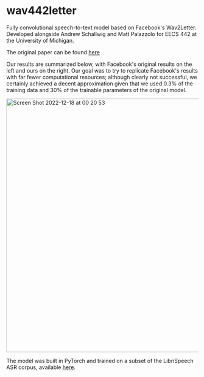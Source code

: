 # wav442letter
Fully convolutional speech-to-text model based on Facebook's Wav2Letter. 
Developed alongside Andrew Schallwig and Matt Palazzolo for EECS 442 at the University of Michigan.

The original paper can be found [here](https://arxiv.org/abs/1609.03193)

Our results are summarized below, with Facebook's original results on the left and ours on the right. 
Our goal was to try to replicate Facebook's results with far fewer computational resources; although clearly not successful, we certainly achieved a decent approximation given that we used 0.3% of the training data and 30% of the trainable parameters of the original model. 

<img width="665" alt="Screen Shot 2022-12-18 at 00 20 53" src="https://user-images.githubusercontent.com/50927446/208288349-7286abc1-b284-421d-850d-e22f9ef30945.png">

The model was built in PyTorch and trained on a subset of the LibriSpeech ASR corpus, available [here](https://www.openslr.org/12).
